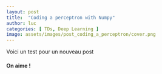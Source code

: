 ```yaml
---
layout: post
title:  "Coding a perceptron with Numpy"
author: luc
categories: [ TDs, Deep Learning ]
image: assets/images/post_coding_a_perceptron/cover.png
---
```


Voici un test pour un nouveau post

#### On aime !